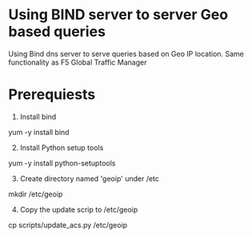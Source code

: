 Using BIND server to server Geo based queries
==========

Using Bind dns server to serve queries based on Geo IP location. Same functionality as F5 Global Traffic Manager

Prerequiests
=========

1. Install bind

yum -y install bind

2. Install Python setup tools

yum -y install python-setuptools

3. Create directory named 'geoip' under /etc

mkdir /etc/geoip

4. Copy the update scrip to /etc/geoip

cp scripts/update_acs.py /etc/geoip
